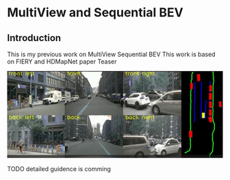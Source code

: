 # MultiView and Sequential BEV
## Introduction
This is my previous work on MultiView Sequential BEV
This work is based on FIERY and HDMapNet paper
Teaser  

 ![](assets/demo.jpg)

TODO detailed guidence is comming



